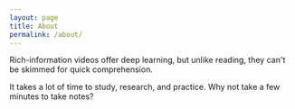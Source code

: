 ```yaml
---
layout: page
title: About
permalink: /about/
---
```


Rich-information videos offer deep learning, but unlike reading, they can't be skimmed for quick comprehension.

It takes a lot of time to study, research, and practice. Why not take a few minutes to take notes?
